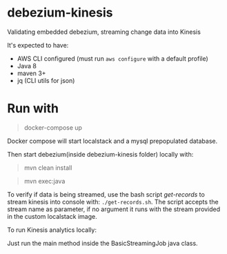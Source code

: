 # debezium-kinesis
Validating embedded debezium, streaming change data into Kinesis

It's expected to have:
- AWS CLI configured (must run `aws configure` with a default profile) 
- Java 8
- maven 3+
- jq (CLI utils for json)

# Run with

> docker-compose up

Docker compose will start localstack and a mysql prepopulated database.

Then start debezium(inside debezium-kinesis folder) locally with:
> mvn clean install

> mvn exec:java

To verify if data is being streamed, use the bash script *get-records* to stream kinesis into console with: `./get-records.sh`. The script accepts the stream name as parameter, if no argument it runs with the stream provided in the custom localstack image.

To run Kinesis analytics locally:

Just run the main method inside the BasicStreamingJob java class.
